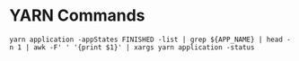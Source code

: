 # YARN Commands

```
yarn application -appStates FINISHED -list | grep ${APP_NAME} | head -n 1 | awk -F' ' '{print $1}' | xargs yarn application -status
```